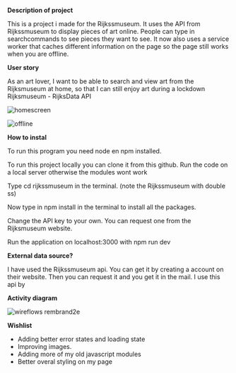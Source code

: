 **Description of project**

This is a project i made for the Rijkssmuseum. It uses the API from Rijkssmuseum to display pieces of art online. People can type in searchcommands to see pieces they want to see. It now also uses a service worker that caches different information on the page so the page still works when you are offline. 

**User story**

As an art lover, I want to be able to search and view art from the Rijksmuseum at home, so that I can still enjoy art during a lockdown Rijksmuseum - RijksData API

![homescreen](https://user-images.githubusercontent.com/43068118/157267609-a4a87824-a5ac-4b62-ab5f-66203afd5096.png)

![offline](https://user-images.githubusercontent.com/43068118/161515230-cf140d80-1b45-43c8-8894-11cf9a83262e.png)


**How to instal**

To run this program you need node en npm installed.

To run this project locally you can clone it from this github. Run the code on a local server otherwise the modules wont work

Type cd rijkssmuseum in the terminal. (note the Rijkssmuseum with double ss)

Now type in npm install in the terminal to install all the packages.

Change the API key to your own. You can request one from the Rijksmuseum website.

Run the application on localhost:3000 with npm run dev



**External data source?**

I have used the Rijkssmuseum api. You can get it by creating a account on their website. Then you can request it and you get it in the mail. I use this api by

**Activity diagram**

![wireflows rembrand2e](https://user-images.githubusercontent.com/43068118/161923952-ce472945-de57-4f68-8512-34d68049c34e.jpg)



**Wishlist**

- Adding better error states and loading state
- Improving images.
- Adding more of my old javascript modules
- Better overal styling on my page

